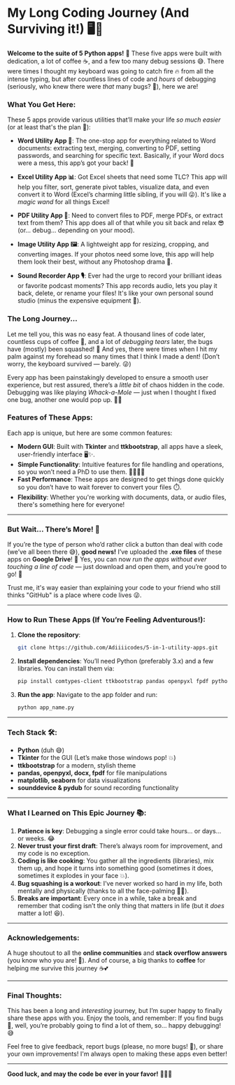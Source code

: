 # **My Long Coding Journey (And Surviving it!)** 🖥️🚀

**Welcome to the suite of 5 Python apps!** 🎉 These five apps were built with dedication, a lot of coffee ☕, and a few too many debug sessions 😅. There were times I thought my keyboard was going to catch fire 🔥 from all the intense typing, but after countless lines of code and *hours* of debugging (seriously, who knew there were *that* many bugs? 🦠), here we are!

### **What You Get Here:**
These 5 apps provide various utilities that’ll make your life *so much easier* (or at least that's the plan 🤞):

- **Word Utility App 📑**: The one-stop app for everything related to Word documents: extracting text, merging, converting to PDF, setting passwords, and searching for specific text. Basically, if your Word docs were a mess, this app’s got your back! 💪
  
- **Excel Utility App 📊**: Got Excel sheets that need some TLC? This app will help you filter, sort, generate pivot tables, visualize data, and even convert it to Word (Excel’s charming little sibling, if you will 😜). It's like a *magic wand* for all things Excel!
  
- **PDF Utility App 📄**: Need to convert files to PDF, merge PDFs, or extract text from them? This app does all of that while you sit back and relax 😎 (or... debug... depending on your mood).
  
- **Image Utility App 🖼️**: A lightweight app for resizing, cropping, and converting images. If your photos need some love, this app will help them look their best, without any Photoshop drama 🎨.

- **Sound Recorder App 🎙️**: Ever had the urge to record your brilliant ideas or favorite podcast moments? This app records audio, lets you play it back, delete, or rename your files! It's like your own personal sound studio (minus the expensive equipment 💸).

### **The Long Journey...**
Let me tell you, this was no easy feat. A thousand lines of code later, countless cups of coffee 🍵, and a lot of *debugging tears* later, the bugs have (mostly) been squashed! 🐞 And yes, there were times when I hit my palm against my forehead so many times that I think I made a dent! (Don’t worry, the keyboard survived — barely. 😜)

Every app has been painstakingly developed to ensure a smooth user experience, but rest assured, there’s a *little bit* of chaos hidden in the code. Debugging was like playing *Whack-a-Mole* — just when I thought I fixed one bug, another one would pop up. 🐹💥

### **Features of These Apps:**
Each app is unique, but here are some common features:
- **Modern GUI**: Built with **Tkinter** and **ttkbootstrap**, all apps have a sleek, user-friendly interface 🖥️✨.
- **Simple Functionality**: Intuitive features for file handling and operations, so you won’t need a PhD to use them. 👨‍🎓👩‍🎓
- **Fast Performance**: These apps are designed to get things done quickly so you don’t have to wait forever to convert your files ⏱️.
- **Flexibility**: Whether you're working with documents, data, or audio files, there's something here for everyone!

---

### **But Wait... There’s More!** 🎁

If you’re the type of person who’d rather click a button than deal with code (we’ve all been there 😅), **good news!** I’ve uploaded the **.exe files** of these apps on **Google Drive**! 🎉 Yes, you can now *run the apps without ever touching a line of code* — just download and open them, and you’re good to go! 🚀

 
Trust me, it's way easier than explaining your code to your friend who still thinks "GitHub" is a place where code lives 😜.

---

### **How to Run These Apps (If You’re Feeling Adventurous!)**:
1. **Clone the repository**: 
   ```bash
   git clone https://github.com/Adiiiicodes/5-in-1-utility-apps.git
   ```

2. **Install dependencies**:
   You’ll need Python (preferably 3.x) and a few libraries. You can install them via:
   ```bash
   pip install comtypes-client ttkbootstrap pandas openpyxl fpdf python-docx pywin32 matplotlib seaborn pillow pytesseract pymupdf pdf2docx pdf2image tabula-py
   ```

3. **Run the app**: 
   Navigate to the app folder and run:
   ```bash
   python app_name.py
   ```

---

### **Tech Stack 🛠️**:
- **Python** (duh 😅)
- **Tkinter** for the GUI (Let’s make those windows pop! 💥)
- **ttkbootstrap** for a modern, stylish theme
- **pandas, openpyxl, docx, fpdf** for file manipulations
- **matplotlib, seaborn** for data visualizations
- **sounddevice & pydub** for sound recording functionality

---

### **What I Learned on This Epic Journey 📚**:
1. **Patience is key**: Debugging a single error could take hours... or days... or weeks. 😂
2. **Never trust your first draft**: There’s always room for improvement, and my code is no exception.
3. **Coding is like cooking**: You gather all the ingredients (libraries), mix them up, and hope it turns into something good (sometimes it does, sometimes it explodes in your face 💥).
4. **Bug squashing is a workout**: I’ve never worked so hard in my life, both mentally and physically (thanks to all the face-palming 🤦‍♂️).
5. **Breaks are important**: Every once in a while, take a break and remember that coding isn’t the only thing that matters in life (but it *does* matter a lot! 😆).

---

### **Acknowledgements**:
A huge shoutout to all the **online communities** and **stack overflow answers** (you know who you are! 🏅). And of course, a big thanks to **coffee** for helping me survive this journey ☕💕

---

### **Final Thoughts**:
This has been a long and *interesting* journey, but I’m super happy to finally share these apps with you. Enjoy the tools, and remember: If you find bugs 🐜, well, you’re probably going to find a lot of them, so... happy debugging! 😅

Feel free to give feedback, report bugs (please, no more bugs! 🙏), or share your own improvements! I'm always open to making these apps even better!

---

**Good luck, and may the code be ever in your favor!** 👨‍💻🎯

